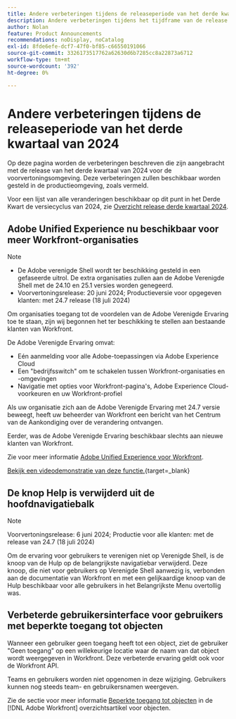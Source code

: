```yaml
---
title: Andere verbeteringen tijdens de releaseperiode van het derde kwartaal van 2024
description: Andere verbeteringen tijdens het tijdframe van de release van het derde kwartaal van 2024
author: Nolan
feature: Product Announcements
recommendations: noDisplay, noCatalog
exl-id: 8fde6efe-dcf7-47f0-bf85-c66550191066
source-git-commit: 3326173517762a62630d6b7285cc8a22873a6712
workflow-type: tm+mt
source-wordcount: '392'
ht-degree: 0%

---
```


# Andere verbeteringen tijdens de releaseperiode van het derde kwartaal van 2024

Op deze pagina worden de verbeteringen beschreven die zijn aangebracht met de release van het derde kwartaal van 2024 voor de voorvertoningsomgeving. Deze verbeteringen zullen beschikbaar worden gesteld in de productieomgeving, zoals vermeld.

Voor een lijst van alle veranderingen beschikbaar op dit punt in het Derde Kwart de versiecyclus van 2024, zie [Overzicht release derde kwartaal 2024](/help/quicksilver/product-announcements/product-releases/24-q3-release-activity/24-q3-release-overview.md).

## Adobe Unified Experience nu beschikbaar voor meer Workfront-organisaties

>[!NOTE]
>
>* De Adobe verenigde Shell wordt ter beschikking gesteld in een gefaseerde uitrol. De extra organisaties zullen aan de Adobe Verenigde Shell met de 24.10 en 25.1 versies worden genegeerd.
>* Voorvertoningsrelease: 20 juni 2024; Productieversie voor opgegeven klanten: met 24.7 release (18 juli 2024)

Om organisaties toegang tot de voordelen van de Adobe Verenigde Ervaring toe te staan, zijn wij begonnen het ter beschikking te stellen aan bestaande klanten van Workfront.

De Adobe Verenigde Ervaring omvat:

* Eén aanmelding voor alle Adobe-toepassingen via Adobe Experience Cloud
* Een &quot;bedrijfsswitch&quot; om te schakelen tussen Workfront-organisaties en -omgevingen
* Navigatie met opties voor Workfront-pagina&#39;s, Adobe Experience Cloud-voorkeuren en uw Workfront-profiel

Als uw organisatie zich aan de Adobe Verenigde Ervaring met 24.7 versie beweegt, heeft uw beheerder van Workfront een bericht van het Centrum van de Aankondiging over de verandering ontvangen.

Eerder, was de Adobe Verenigde Ervaring beschikbaar slechts aan nieuwe klanten van Workfront.

Zie voor meer informatie [Adobe Unified Experience voor Workfront](/help/quicksilver/workfront-basics/navigate-workfront/workfront-navigation/adobe-unified-experience.md).

[Bekijk een videodemonstratie van deze functie.](https://video.tv.adobe.com/v/3412388/){target=_blank}

## De knop Help is verwijderd uit de hoofdnavigatiebalk

>[!NOTE]
>
>Voorvertoningsrelease: 6 juni 2024; Productie voor alle klanten: met de release van 24.7 (18 juli 2024)

Om de ervaring voor gebruikers te verenigen niet op Verenigde Shell, is de knoop van de Hulp op de belangrijkste navigatiebar verwijderd. Deze knoop, die niet voor gebruikers op Verenigde Shell aanwezig is, verbonden aan de documentatie van Workfront en met een gelijkaardige knoop van de Hulp beschikbaar voor alle gebruikers in het Belangrijkste Menu overtollig was.

## Verbeterde gebruikersinterface voor gebruikers met beperkte toegang tot objecten

Wanneer een gebruiker geen toegang heeft tot een object, ziet de gebruiker &quot;Geen toegang&quot; op een willekeurige locatie waar de naam van dat object wordt weergegeven in Workfront. Deze verbeterde ervaring geldt ook voor de Workfront API.

Teams en gebruikers worden niet opgenomen in deze wijziging. Gebruikers kunnen nog steeds team- en gebruikersnamen weergeven.

Zie de sectie voor meer informatie [Beperkte toegang tot objecten](/help/quicksilver/workfront-basics/navigate-workfront/workfront-navigation/understand-objects.md#restricted-access-to-objects) in de [!DNL Adobe Workfront] overzichtsartikel voor objecten.
